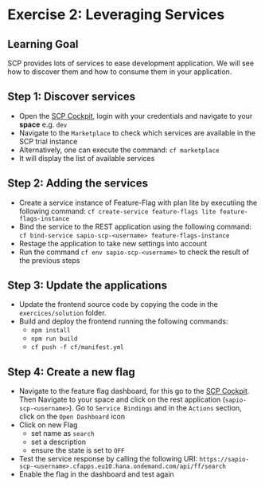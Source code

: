 # Exercise 2: Leveraging Services

## Learning Goal
SCP provides lots of services to ease development application. We will see how to discover them and how to consume them in your application.

## Step 1: Discover services
- Open the [SCP Cockpit](https://cockpit.hanatrial.ondemand.com/#/home/welcome), login with your credentials and navigate to your **space** e.g. `dev`
- Navigate to the `Marketplace` to check which services are available in the SCP trial instance
- Alternatively, one can execute the command: `cf marketplace`
- It will display the list of available services

## Step 2: Adding the services
- Create a service instance of Feature-Flag with plan lite by executiing the following command: `cf create-service feature-flags lite feature-flags-instance`
- Bind the service to the REST application using the following command: `cf bind-service sapio-scp-<username> feature-flags-instance`
- Restage the application to take new settings into account
- Run the command `cf env sapio-scp-<username>` to check the result of the previous steps

## Step 3: Update the applications
- Update the frontend source code by copying the code in the `exercices/solution` folder.
- Build and deploy the frontend running the following commands:
    - `npm install`
    - `npm run build`
    - `cf push -f cf/manifest.yml`

## Step 4: Create a new flag
- Navigate to the feature flag dashboard, for this go to the [SCP Cockpit](https://cockpit.hanatrial.ondemand.com/#/home/welcome). Then Navigate to your space and click on the rest application (`sapio-scp-<username>`). Go to `Service Bindings` and in the `Actions` section, click on the `Open Dashboard` icon
- Click on new Flag
    - set name as `search`
    - set a description
    - ensure the state is set to `OFF`
- Test the service response by calling the following URI: `https://sapio-scp-<username>.cfapps.eu10.hana.ondemand.com/api/ff/search`
- Enable the flag in the dashboard and test again
